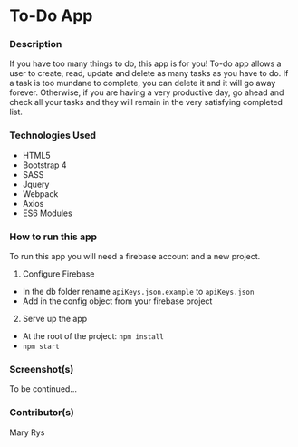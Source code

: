# To-Do App

### Description
If you have too many things to do, this app is for you! To-do app allows a user to create, read, update and delete as many tasks as you have to do. If a task is too mundane to complete, you can delete it and it will go away forever. Otherwise, if you are having a very productive day, go ahead and check all your tasks and they will remain in the very satisfying completed list.

### Technologies Used
* HTML5
* Bootstrap 4
* SASS
* Jquery
* Webpack
* Axios
* ES6 Modules

### How to run this app
To run this app you will need a firebase account and a new project.

1.  Configure Firebase
* In the db folder rename `apiKeys.json.example` to `apiKeys.json`
* Add in the config object from your firebase project
2.  Serve up the app
* At the root of the project: `npm install`
* `npm start`

### Screenshot(s)
To be continued...

### Contributor(s)
Mary Rys